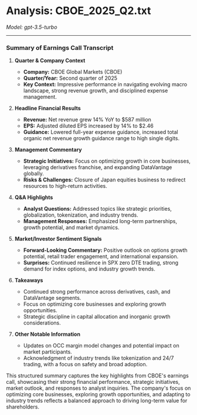 # Analysis: CBOE_2025_Q2.txt

*Model: gpt-3.5-turbo*

---

### Summary of Earnings Call Transcript

1. **Quarter & Company Context**
   - **Company:** CBOE Global Markets (CBOE)
   - **Quarter/Year:** Second quarter of 2025
   - **Key Context:** Impressive performance in navigating evolving macro landscape, strong revenue growth, and disciplined expense management.

2. **Headline Financial Results**
   - **Revenue:** Net revenue grew 14% YoY to $587 million
   - **EPS:** Adjusted diluted EPS increased by 14% to $2.46
   - **Guidance:** Lowered full-year expense guidance, increased total organic net revenue growth guidance range to high single digits.

3. **Management Commentary**
   - **Strategic Initiatives:** Focus on optimizing growth in core businesses, leveraging derivatives franchise, and expanding DataVantage globally.
   - **Risks & Challenges:** Closure of Japan equities business to redirect resources to high-return activities.

4. **Q&A Highlights**
   - **Analyst Questions:** Addressed topics like strategic priorities, globalization, tokenization, and industry trends.
   - **Management Responses:** Emphasized long-term partnerships, growth potential, and market dynamics.

5. **Market/Investor Sentiment Signals**
   - **Forward-Looking Commentary:** Positive outlook on options growth potential, retail trader engagement, and international expansion.
   - **Surprises:** Continued resilience in SPX zero DTE trading, strong demand for index options, and industry growth trends.

6. **Takeaways**
   - Continued strong performance across derivatives, cash, and DataVantage segments.
   - Focus on optimizing core businesses and exploring growth opportunities.
   - Strategic discipline in capital allocation and inorganic growth considerations.

7. **Other Notable Information**
   - Updates on OCC margin model changes and potential impact on market participants.
   - Acknowledgment of industry trends like tokenization and 24/7 trading, with a focus on safety and broad adoption.

This structured summary captures the key highlights from CBOE's earnings call, showcasing their strong financial performance, strategic initiatives, market outlook, and responses to analyst inquiries. The company's focus on optimizing core businesses, exploring growth opportunities, and adapting to industry trends reflects a balanced approach to driving long-term value for shareholders.